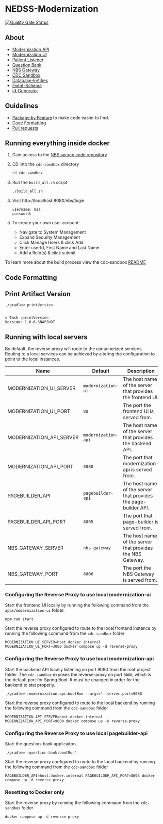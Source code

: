 # NEDSS-Modernization

[![Quality Gate Status](https://sonarcloud.io/api/project_badges/measure?project=CDCgov_NEDSS-Modernization&metric=alert_status)](https://sonarcloud.io/summary/new_code?id=CDCgov_NEDSS-Modernization)

## About

- [Modernization API](apps/modernization-api/README.md)
- [Modernization UI](apps/modernization-ui/README.md)
- [Patient Listener](apps/patient-listener/README.md)
- [Question Bank](apps/question-bank/README.md)
- [NBS Gateway](apps/nbs-gateway/README.md)
- [CDC Sandbox](cdc-sandbox/README.md)
- [Database-Entities](libs/database-entities/README.md)
- [Event-Schema](libs/event-schema/README.md)
- [Id-Generator](libs/id-generator/README.md)

## Guidelines

- [Package by Feature](documentation/Package-By-Feature.md) to make code easier to find.
- [Code Formatting](documentation/Code-Formatting.md)
- [Pull requests](documentation/Pull-Requests.md)

## Running everything inside docker
1. Gain access to the [NBS source code repository](https://github.com/cdcent/NEDSSDev)
1. CD into the `cdc-sandbox` directory
   ```sh
   cd cdc-sandbox
   ```
1. Run the `build_all.sh` script
   ```sh
   ./build_all.sh
   ```
1.  Visit http://localhost:8080/nbs/login

    ```
    username: msa
    password:
    ```

1.  To create your own user account:
    - Navigate to System Management
    - Expand Security Management
    - Click Manage Users & click Add
    - Enter userId, First Name and Last Name
    - Add a Role(s) & click submit

To learn more about the build process view the cdc-sandbox [README](cdc-sandbox/README.md)

## Code Formatting

## Print Artifact Version

```
./gradlew printVersion


> Task :printVersion
Version: 1.0.0-SNAPSHOT
```

## Running with local servers

By default, the reverse proxy will route to the containerized services. Routing to a local services can be achieved by altering the configuration to point to the local instances.

| Name                     | Default             | Description                                                     |
| ------------------------ | ------------------- | --------------------------------------------------------------- |
| MODERNIZATION_UI_SERVER  | `modernization-ui`  | The host name of the server that provides the frontend UI.      |
| MODERNIZATION_UI_PORT    | `80`                | The port the frontend UI is served from.                        |
| MODERNIZATION_API_SERVER | `modernization-api` | The host name of the server that provides the backend API.      |
| MODERNIZATION_API_PORT   | `8080`              | The port that modernization-api is served from.                 |
| PAGEBUILDER_API          | `pagebuilder-api`   | The host name of the server that provides the page-builder API. |
| PAGEBUILDER_API_PORT     | `8095`              | The port that page-builder is served from.                      |
| NBS_GATEWAY_SERVER       | `nbs-gateway`       | The host name of the server that provides the NBS Gateway.      |
| NBS_GATEWAY_PORT         | `8000`              | The port the NBS Gateway is served from.                        |

### Configuring the Reverse Proxy to use local modernization-ui

Start the frontend UI locally by running the following command from the `apps/modernization-ui` folder.

```shell
npm run start
```

Start the reverse proxy configured to route to the local frontend instance by running the following command from the `cdc-sandbox` folder

```shell
MODERNIZATION_UI_SERVER=host.docker.internal MODERNIZATION_UI_PORT=3000 docker compose up -d reverse-proxy
```

### Configuring the Reverse Proxy to use local modernization-api

Start the backend API locally listening on port 9080 from the root project folder. The `cdc-sandbox` exposes the reverse-proxy on port `8080`, which is the default port for Spring Boot. It must be changed in order for the backend to stat properly.

```shell
./gradlew :modernization-api:bootRun --args='--server.port=9080'
```

Start the reverse proxy configured to route to the local backend by running the following command from the `cdc-sandbox` folder

```shell
MODERNIZATION_API_SERVER=host.docker.internal MODERNIZATION_API_PORT=9080 docker compose up -d reverse-proxy
```

### Configuring the Reverse Proxy to use local pagebuilder-api

Start the question-bank applicaiton.

```shell
./gradlew :question-bank:bootRun'
```

Start the reverse proxy configured to route to the local backend by running the following command from the `cdc-sandbox` folder

```shell
PAGEBUILDER_API=host.docker.internal PAGEBUILDER_API_PORT=8095 docker compose up -d reverse-proxy
```

### Resetting to Docker only

Start the reverse proxy by running the following command from the `cdc-sandbox` folder

```shell
docker compose up -d reverse-proxy
```
